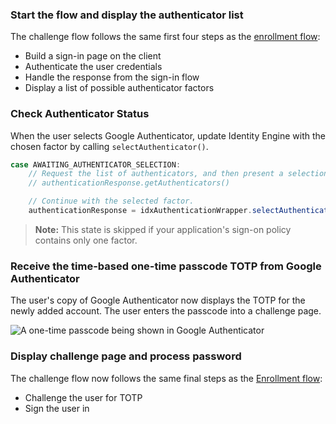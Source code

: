 ### Start the flow and display the authenticator list

The challenge flow follows the same first four steps as the [enrollment flow](#integrate-sdk-for-authenticator-enrollment):

* Build a sign-in page on the client
* Authenticate the user credentials
* Handle the response from the sign-in flow
* Display a list of possible authenticator factors

### Check Authenticator Status

When the user selects Google Authenticator, update Identity Engine with the chosen factor by calling `selectAuthenticator()`.


```java
case AWAITING_AUTHENTICATOR_SELECTION:
    // Request the list of authenticators, and then present a selection list to the user.
    // authenticationResponse.getAuthenticators()

    // Continue with the selected factor.
    authenticationResponse = idxAuthenticationWrapper.selectAuthenticator(proceedContext, authenticator);
```

> **Note:**  This state is skipped if your application's sign-on policy contains only one factor.

### Receive the time-based one-time passcode TOTP from Google Authenticator 

The user's copy of Google Authenticator now displays the TOTP for the newly added account. The user enters the passcode into a challenge page.

<div class="half">

![A one-time passcode being shown in Google Authenticator](/img/authenticators/authenticators-google-one-time-password.png)

</div>

### Display challenge page and process password

The challenge flow now follows the same final steps as the [Enrollment flow](#_8-challenge-user-for-totp):

* Challenge the user for TOTP
* Sign the user in
